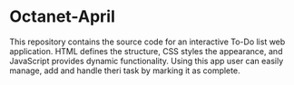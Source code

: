 # Octanet-April
This repository contains the source code for an interactive To-Do list web application. HTML defines the structure, CSS styles the appearance, and JavaScript provides dynamic functionality. Using this app user can easily manage, add and handle theri task by marking it as complete.
